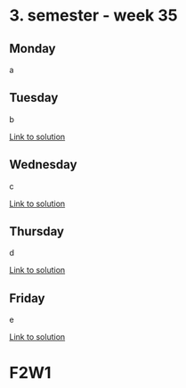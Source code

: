 # 3. semester - week 35
## Monday
a

## Tuesday
b

[Link to solution]()

## Wednesday
c

[Link to solution]()

## Thursday
d

[Link to solution]()
## Friday
e

[Link to solution]()
# F2W1
